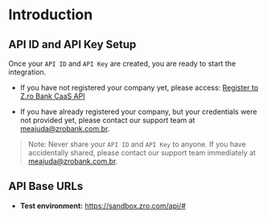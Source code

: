 # Introduction

## API ID and API Key Setup

Once your `API ID` and `API Key` are created, you are ready to start the integration.

- If you have not registered your company yet, please access: [Register to Z.ro Bank CaaS API](https://docs.google.com/forms/d/e/1FAIpQLSdMHWF1sZm7jjSsKiYGZIcd7sN2vCwx_OH5Eh3W1X8n7wS6ug/viewform)

- If you have already registered your company, but your credentials were not provided yet, please contact our support team at meajuda@zrobank.com.br.

> Note: Never share your `API ID` and `API Key` to anyone. If you have accidentally shared, please contact our support team immediately at meajuda@zrobank.com.br.

## API Base URLs

- **Test environment:** <a href="https://sandbox.zro.com/api/#">https://sandbox.zro.com/api/#</a>
